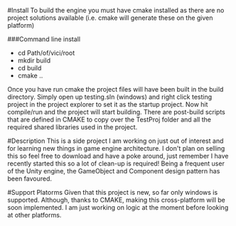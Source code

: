 #Install
To build the engine you must have cmake installed as there are no project solutions available (i.e. cmake will generate these on the given platform)

###Command line install
- cd Path/of/vici/root
- mkdir build
- cd build
- cmake ..

Once you have run cmake the project files will have been built in the build directory. Simply open up testing.sln (windows) and right click testing project in the project explorer to set it as the startup project.
Now hit compile/run and the project will start building. There are post-build scripts that are defined in CMAKE to copy over the TestProj folder and all the required shared libraries used in the project.

#Description
This is a side project I am working on just out of interest and for learning new things in game engine architecture. I don't plan on selling this so feel free to download and have a poke around, just remember I have recently started this so a lot of clean-up is required!
Being a frequent user of the Unity engine, the GameObject and Component design pattern has been favoured.  

#Support Platorms
Given that this project is new, so far only windows is supported. Although, thanks to CMAKE, making this cross-platform will be soon implemented. I am just working on logic at the moment before looking at other platforms.